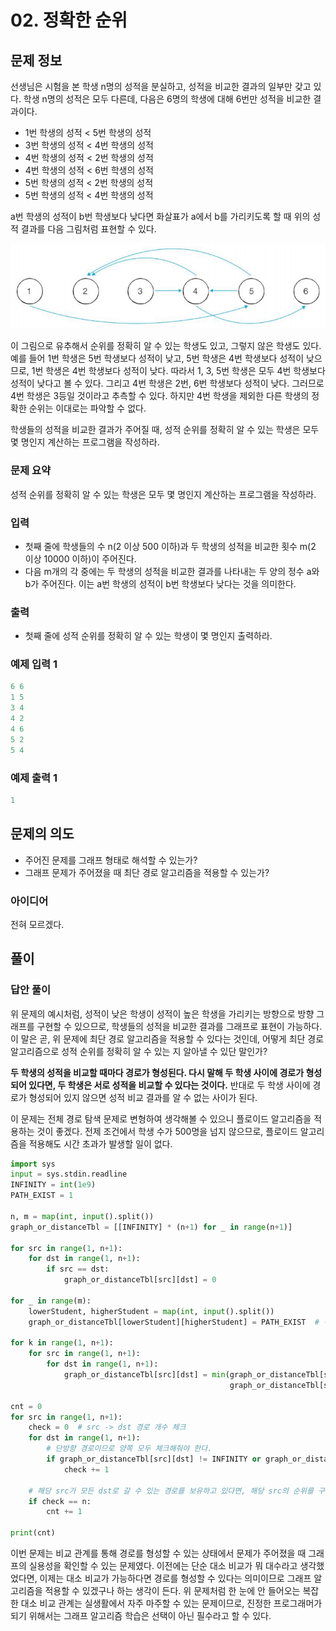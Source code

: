 # 02. 정확한 순위

## 문제 정보

선생님은 시험을 본 학생 n명의 성적을 분실하고, 성적을 비교한 결과의 일부만 갖고 있다. 학생 n명의 성적은 모두 다른데, 다음은 6명의 학생에 대해 6번만 성적을 비교한 결과이다.

- 1번 학생의 성적 < 5번 학생의 성적
- 3번 학생의 성적 < 4번 학생의 성적
- 4번 학생의 성적 < 2번 학생의 성적
- 4번 학생의 성적 < 6번 학생의 성적
- 5번 학생의 성적 < 2번 학생의 성적
- 5번 학생의 성적 < 4번 학생의 성적

a번 학생의 성적이 b번 학생보다 낮다면 화살표가 a에서 b를 가리키도록 할 때 위의 성적 결과를 다음 그림처럼 표현할 수 있다.

![Untitled](02%20%E1%84%8C%E1%85%A5%E1%86%BC%E1%84%92%E1%85%AA%E1%86%A8%E1%84%92%E1%85%A1%E1%86%AB%20%E1%84%89%E1%85%AE%E1%86%AB%E1%84%8B%E1%85%B1%2089f991b664e24a47a9bc96e563d4a9c1/Untitled.png)

이 그림으로 유추해서 순위를 정확히 알 수 있는 학생도 있고, 그렇지 않은 학생도 있다. 예를 들어 1번 학생은 5번 학생보다 성적이 낮고, 5번 학생은 4번 학생보다 성적이 낮으므로, 1번 학생은 4번 학생보다 성적이 낮다. 따라서 1, 3, 5번 학생은 모두 4번 학생보다 성적이 낮다고 볼 수 있다. 그리고 4번 학생은 2번, 6번 학생보다 성적이 낮다. 그러므로 4번 학생은 3등일 것이라고 추측할 수 있다. 하지만 4번 학생을 제외한 다른 학생의 정확한 순위는 이대로는 파악할 수 없다.

학생들의 성적을 비교한 결과가 주어질 때, 성적 순위를 정확히 알 수 있는 학생은 모두 몇 명인지 계산하는 프로그램을 작성하라.

### 문제 요약

성적 순위를 정확히 알 수 있는 학생은 모두 몇 명인지 계산하는 프로그램을 작성하라.

### 입력

- 첫째 줄에 학생들의 수 n(2 이상 500 이하)과 두 학생의 성적을 비교한 횟수 m(2 이상 10000 이하)이 주어진다.
- 다음 m개의 각 중에는 두 학생의 성적을 비교한 결과를 나타내는 두 양의 정수 a와 b가 주어진다. 이는 a번 학생의 성적이 b번 학생보다 낮다는 것을 의미한다.

### 출력

- 첫째 줄에 성적 순위를 정확히 알 수 있는 학생이 몇 명인지 출력하라.

### 예제 입력 1

```python
6 6
1 5
3 4
4 2
4 6
5 2
5 4
```

### 예제 출력 1

```python
1
```

## 문제의 의도

- 주어진 문제를 그래프 형태로 해석할 수 있는가?
- 그래프 문제가 주어졌을 때 최단 경로 알고리즘을 적용할 수 있는가?

### 아이디어

전혀 모르겠다.

## 풀이

### 답안 풀이

위 문제의 예시처럼, 성적이 낮은 학생이 성적이 높은 학생을 가리키는 방향으로 방향 그래프를 구현할 수 있으므로, 학생들의 성적을 비교한 결과를 그래프로 표현이 가능하다. 이 말은 곧, 위 문제에 최단 경로 알고리즘을 적용할 수 있다는 것인데, 어떻게 최단 경로 알고리즘으로 성적 순위를 정확히 알 수 있는 지 알아낼 수 있단 말인가?

**두 학생의 성적을 비교할 때마다 경로가 형성된다. 다시 말해 두 학생 사이에 경로가 형성되어 있다면, 두 학생은 서로 성적을 비교할 수 있다는 것이다.** 반대로 두 학생 사이에 경로가 형성되어 있지 않으면 성적 비교 결과를 알 수 없는 사이가 된다.

이 문제는 전체 경로 탐색 문제로 변형하여 생각해볼 수 있으니 플로이드 알고리즘을 적용하는 것이 좋겠다. 전제 조건에서 학생 수가 500명을 넘지 않으므로, 플로이드 알고리즘을 적용해도 시간 초과가 발생할 일이 없다. 

```python
import sys
input = sys.stdin.readline
INFINITY = int(1e9)
PATH_EXIST = 1

n, m = map(int, input().split())
graph_or_distanceTbl = [[INFINITY] * (n+1) for _ in range(n+1)]

for src in range(1, n+1):
    for dst in range(1, n+1):
        if src == dst:
            graph_or_distanceTbl[src][dst] = 0

for _ in range(m):
    lowerStudent, higherStudent = map(int, input().split())
    graph_or_distanceTbl[lowerStudent][higherStudent] = PATH_EXIST  # 경로가 형성되어 있다는 것만 표현하면 됨.

for k in range(1, n+1):
    for src in range(1, n+1):
        for dst in range(1, n+1):
            graph_or_distanceTbl[src][dst] = min(graph_or_distanceTbl[src][dst],
                                                 graph_or_distanceTbl[src][k] + graph_or_distanceTbl[k][dst])
            
cnt = 0
for src in range(1, n+1):
    check = 0  # src -> dst 경로 개수 체크
    for dst in range(1, n+1):
        # 단방향 경로이므로 양쪽 모두 체크해줘야 한다.
        if graph_or_distanceTbl[src][dst] != INFINITY or graph_or_distanceTbl[dst][src] != INFINITY:
            check += 1
    
    # 해당 src가 모든 dst로 갈 수 있는 경로를 보유하고 있다면, 해당 src의 순위를 구할 수 있다.
    if check == n:
        cnt += 1

print(cnt)
```

이번 문제는 비교 관계를 통해 경로를 형성할 수 있는 상태에서 문제가 주어졌을 때 그래프의 실용성을 확인할 수 있는 문제였다. 이전에는 단순 대소 비교가 뭐 대수라고 생각했었다면, 이제는 대소 비교가 가능하다면 경로를 형성할 수 있다는 의미이므로 그래프 알고리즘을 적용할 수 있겠구나 하는 생각이 든다. 위 문제처럼 한 눈에 안 들어오는 복잡한 대소 비교 관계는 실생활에서 자주 마주할 수 있는 문제이므로, 진정한 프로그래머가 되기 위해서는 그래프 알고리즘 학습은 선택이 아닌 필수라고 할 수 있다.